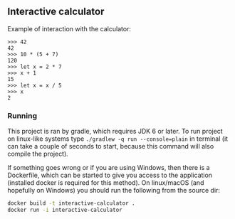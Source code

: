 ## Interactive calculator
Example of interaction with the calculator:
```
>>> 42
42
>>> 10 * (5 + 7)
120
>>> let x = 2 * 7
>>> x + 1
15
>>> let x = x / 5
>>> x
2
```
### Running
This project is ran by gradle, which requires JDK 6 or later. To run project on linux-like systems type 
`./gradlew -q run --console=plain` in terminal (it can take a couple of seconds to start, because this command will 
also compile the project).

If something goes wrong or if you are using Windows, then there is a Dockerfile, which can be started to give you
access to the application (installed docker is required for this method). On linux/macOS (and hopefully on Windows) you 
should run the following from the source dir:
```bash 
docker build -t interactive-calculator .
docker run -i interactive-calculator
```
